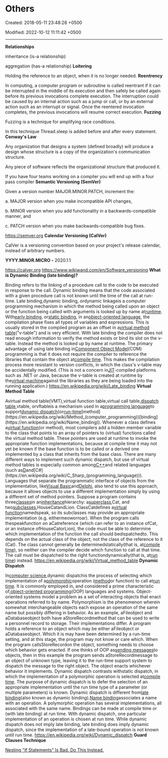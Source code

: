 # Others

Created: 2018-05-11 23:48:26 +0500

Modified: 2022-10-12 11:11:42 +0500

---

**Relationships**

inheritance (is-a relationship)

aggregation (has-a relationship)
**Loitering**

Holding the reference to an object, when it is no longer needed.
**Reentrency**

In computing, a computer program or subroutine is called reentrant if it can be interrupted in the middle of its execution and then safely be called again before its previous invocations complete execution. The interruption could be caused by an internal action such as a jump or call, or by an external action such as an interrupt or signal. Once the reentered invocation completes, the previous invocations will resume correct execution.
**Fuzzing**

Fuzzing is a technique for amplifying race conditions.

In this technique Thread.sleep is added before and after every statement.
**Conway's Law**

Any organization that designs a system (defined broadly) will produce a design whose structure is a copy of the organization's communication structure.

Any piece of software reflects the organizational structure that produced it.

If you have four teams working on a compiler you will end up with a four pass compiler
**Semantic Versioning (SemVer)**

Given a version number MAJOR.MINOR.PATCH, increment the:

a.  MAJOR version when you make incompatible API changes,

b.  MINOR version when you add functionality in a backwards-compatible manner, and

c.  PATCH version when you make backwards-compatible bug fixes.

<https://semver.org>
**Calendar Versioning (CalVer)**

CalVer is a versioning convention based on your project's release calendar, instead of arbitrary numbers.

**YYYY.MINOR.MICRO -** 2020.1.1

<https://calver.org>
<https://www.wikiwand.com/en/Software_versioning>
**What is Dynamic Binding (late binding)?**

Binding refers to the linking of a procedure call to the code to be executed in response to the call. Dynamic binding means that the code associated with a given procedure call is not known until the time of the call at run-time.
Late binding,dynamic binding, ordynamic linkageis a computer programming mechanism in which the method being called upon an object or the function being called with arguments is looked up by name at[runtime](https://en.wikipedia.org/wiki/Run_time_(program_lifecycle_phase)).
With[early binding](https://en.wikipedia.org/wiki/Early_binding), or[static binding](https://en.wikipedia.org/wiki/Static_binding), in an[object-oriented language](https://en.wikipedia.org/wiki/Object-oriented_programming), the compilation phase fixes all types of variables and expressions. This is usually stored in the compiled program as an offset in a[virtual method table](https://en.wikipedia.org/wiki/Virtual_method_table)("v-table") and is very efficient. With late binding the compiler does not read enough information to verify the method exists or bind its slot on the v-table. Instead the method is looked up by name at runtime.
The primary advantage of using late binding in[Component Object Model](https://en.wikipedia.org/wiki/Component_Object_Model)(COM) programming is that it does not require the compiler to reference the libraries that contain the object at[compile time](https://en.wikipedia.org/wiki/Compile_time). This makes the compilation process more resistant to version conflicts, in which the class's v-table may be accidentally modified. (This is not a concern in[JIT](https://en.wikipedia.org/wiki/Just-in-time_compilation)-compiled platforms such as .NET or Java, because the v-table is created at runtime by the[virtual machine](https://en.wikipedia.org/wiki/Virtual_machine)against the libraries as they are being loaded into the running application.)
<https://en.wikipedia.org/wiki/Late_binding>
**Virtual Method Table**

Avirtual method table(VMT),virtual function table,virtual call table,[dispatch table](https://en.wikipedia.org/wiki/Dispatch_table),vtable, orvftableis a mechanism used in a[programming language](https://en.wikipedia.org/wiki/Programming_language)to support[dynamic dispatch](https://en.wikipedia.org/wiki/Dynamic_dispatch)(or[run-time](https://en.wikipedia.org/wiki/Run_time_(program_lifecycle_phase))[method](https://en.wikipedia.org/wiki/Method_(computer_programming))[binding](https://en.wikipedia.org/wiki/Name_binding)).
Whenever a class defines a[virtual function](https://en.wikipedia.org/wiki/Virtual_function)(or method), most compilers add a hidden member variable to the class that points to an array of pointers to (virtual) functions called the virtual method table. These pointers are used at runtime to invoke the appropriate function implementations, because at compile time it may not yet be known if the base function is to be called or a derived one implemented by a class that inherits from the base class.
There are many different ways to implement such dynamic dispatch, but use of virtual method tables is especially common among[C++](https://en.wikipedia.org/wiki/C%2B%2B)and related languages (such as[D](https://en.wikipedia.org/wiki/D_(programming_language))and[C#](https://en.wikipedia.org/wiki/C_Sharp_(programming_language))). Languages that separate the programmatic interface of objects from the implementation, like[Visual Basic](https://en.wikipedia.org/wiki/Visual_Basic)and[Delphi](https://en.wikipedia.org/wiki/Object_Pascal), also tend to use this approach, because it allows objects to use a different implementation simply by using a different set of method pointers.
Suppose a program contains three[classes](https://en.wikipedia.org/wiki/Class_(computer_programming))in an[inheritance](https://en.wikipedia.org/wiki/Inheritance_(object-oriented_programming))hierarchy: a[superclass](https://en.wikipedia.org/wiki/Superclass_(computer_science)),Cat, and two[subclasses](https://en.wikipedia.org/wiki/Subclass_(computer_science)),HouseCatandLion. ClassCatdefines a[virtual function](https://en.wikipedia.org/wiki/Virtual_function)namedspeak, so its subclasses may provide an appropriate implementation (e.g. eithermeoworroar). When the program calls thespeakfunction on aCatreference (which can refer to an instance ofCat, or an instance ofHouseCatorLion), the code must be able to determine which implementation of the function the call should bedispatchedto. This depends on the actual class of the object, not the class of the reference to it (Cat). The class cannot generally be determinedstatically(that is, at[compile time](https://en.wikipedia.org/wiki/Compile_time)), so neither can the compiler decide which function to call at that time. The call must be dispatched to the right functiondynamically(that is, at[run time](https://en.wikipedia.org/wiki/Run_time_(program_lifecycle_phase))) instead.
<https://en.wikipedia.org/wiki/Virtual_method_table>
**Dynamic Dispatch**

In[computer science](https://en.wikipedia.org/wiki/Computer_science),dynamic dispatchis the process of selecting which implementation of a[polymorphic](https://en.wikipedia.org/wiki/Polymorphism_(computer_science))operation ([method](https://en.wikipedia.org/wiki/Method_(computer_programming))or function) to call at[run time](https://en.wikipedia.org/wiki/Run_time_(program_lifecycle_phase)). It is commonly employed in, and considered a prime characteristic of,[object-oriented programming](https://en.wikipedia.org/wiki/Object-oriented_programming)(OOP) languages and systems.
Object-oriented systems model a problem as a set of interacting objects that enact operations referred to by name. Polymorphism is the phenomenon wherein somewhat interchangeable objects each expose an operation of the same name but possibly differing in behavior. As an example, aFileobject and aDatabaseobject both have aStoreRecordmethod that can be used to write a personnel record to storage. Their implementations differ. A program holds a reference to an object which may be either aFileobject or aDatabaseobject. Which it is may have been determined by a run-time setting, and at this stage, the program may not know or care which. When the program callsStoreRecordon the object, something needs to choose which behavior gets enacted. If one thinks of OOP as[sending messages](https://en.wikipedia.org/wiki/Message_passing)to objects, then in this example the program sends aStoreRecordmessage to an object of unknown type, leaving it to the run-time support system to dispatch the message to the right object. The object enacts whichever behavior it implements.
Dynamic dispatch contrasts withstatic dispatch, in which the implementation of a polymorphic operation is selected at[compile time](https://en.wikipedia.org/wiki/Compile_time). The purpose of dynamic dispatch is to defer the selection of an appropriate implementation until the run time type of a parameter (or multiple parameters) is known.
Dynamic dispatch is different from[late binding](https://en.wikipedia.org/wiki/Late_binding)(also known as dynamic binding).[Name binding](https://en.wikipedia.org/wiki/Name_binding)associates a name with an operation. A polymorphic operation has several implementations, all associated with the same name. Bindings can be made at compile time or (with late binding) at run time. With dynamic dispatch, one particular implementation of an operation is chosen at run time. While dynamic dispatch does not imply late binding, late binding does imply dynamic dispatch, since the implementation of a late-bound operation is not known until run time.
<https://en.wikipedia.org/wiki/Dynamic_dispatch>
**Guard Clauses Technique**

[Nesting "If Statements" Is Bad. Do This Instead.](https://www.youtube.com/shorts/Zmx0Ou5TNJs)
